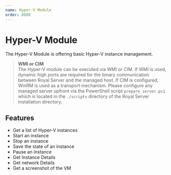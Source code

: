 ```yaml
---
name: Hyper-V Module
order: 8080
---
```


# Hyper-V Module

The Hyper-V Module is offering basic Hyper-V instance management.

> **WMI or CIM**  
> The Hyper-V module can be executed via WMI or CIM. If WMI is used, dynamic high ports are required for the binary communication between Royal Server and the managed host. If CIM is configured, WinRM is used as a transport mechanism. Please configure any managed server upfront via the PowerShell script `prepare_server.ps1` which is located in the `./scripts` directory of the Royal Server installation directory.

## Features

- Get a list of Hyper-V instances
- Start an instance
- Stop an instance
- Save the state of an instance
- Pause an instance
- Get Instance Details
- Get network Details
- Get a screenshot of the VM
